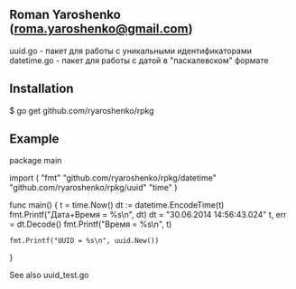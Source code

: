Roman Yaroshenko (roma.yaroshenko@gmail.com)
---------------------------------------------

uuid.go - пакет для работы с уникальными идентификаторами
datetime.go - пакет для работы с датой в "паскалевском" формате

Installation
-------------

$ go get github.com/ryaroshenko/rpkg

Example
--------

package main

import (
	"fmt"
	"github.com/ryaroshenko/rpkg/datetime"
	"github.com/ryaroshenko/rpkg/uuid"
	"time"
)

func main() {
	t = time.Now()
	dt := datetime.EncodeTime(t)
	fmt.Printf("Дата+Время = %s\n", dt)
	dt = "30.06.2014 14:56:43.024"
	t, err = dt.Decode()
	fmt.Printf("Время = %s\n", t)

	fmt.Printf("UUID = %s\n", uuid.New())
}

See also uuid_test.go